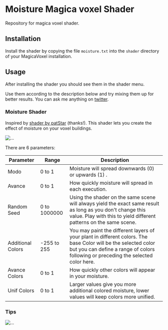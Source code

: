 # Moisture Magica voxel Shader
Repository for magica voxel shader.

## Installation

Install the shader by copying the file `moisture.txt` into the `shader` directory of your MagicaVoxel installation. 

## Usage

After installing the shader you should see them in the shader menu.

Use them according to the description below and try mixing them up for better results. You can ask me anything on [twitter](https://twitter.com/EKremlinois).

### Moisture Shader

Inspired by [shader by patStar](https://github.com/patStar) (thanks!).
This shader lets you create the effect of moisture on your voxel buildings.

![...](shader2.png?raw=true "Title")

There are 6 parameters:

| Parameter | Range | Description |
| ------ | ------ | ------ |
| Modo | 0 to 1 |Moisture will spread downwards (0) or upwards (1) .|
| Avance | 0 to 1 |How quickly moisture will spread in each execution.  |
| Random Seed | 0 to 1000000| Using the shader on the same scene will always yield the exact same result as long as you don't change this value. Play with this to yield different patterns on the same scene. |
| Additional Colors | -255 to 255 | You may paint the different layers of your plant in different colors. The base Color will be the selected color but you can define a range of colors following or preceding the selected color here. |
| Avance Colors | 0 to 1 | How quickly other colors will appear in your moisture. |
| Unif Colors | 0 to 1 | Larger values give you more additional colored moisture, lower values will keep colors more unified. |

### Tips

![...](shader3.png?raw=true "Title")
